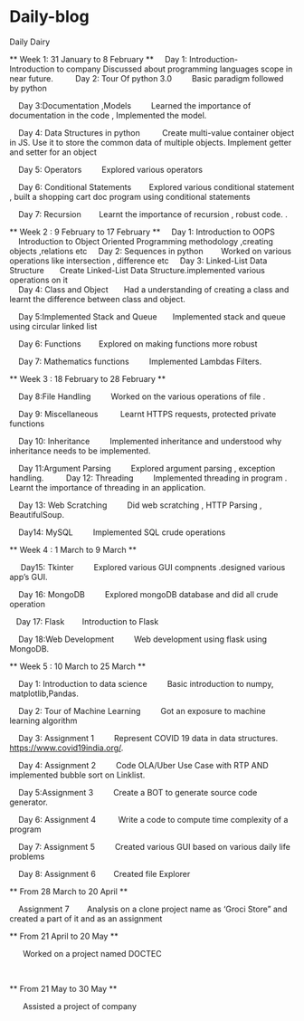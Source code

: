 # Daily-blog
Daily Dairy



 ** Week 1: 31 January to 8 February **
    Day 1: Introduction-    
        Introduction to company Discussed about programming languages  scope in near future.
    
    Day 2: Tour Of python 3.0
        Basic paradigm followed by python

    Day 3:Documentation ,Models 
        Learned the importance of documentation in the code , Implemented the model.

    Day 4: Data Structures in python
         Create multi-value container object in JS. Use it to store the common data of multiple objects. Implement getter and setter for an object


    Day 5: Operators
        Explored various operators 

    Day 6: Conditional Statements
       Explored various conditional statement , built a shopping cart doc program using conditional statements

    Day 7: Recursion
       Learnt the importance of recursion , robust code.
.
<br>
<!----------------------------------------------------------------------------------------------------------------------------->


 ** Week 2 : 9 February to 17 February **
    Day 1: Introduction to OOPS
       Introduction to Object Oriented Programming methodology ,creating objects ,relations etc
    Day 2: Sequences in python
       Worked on various operations like intersection , difference etc
    Day 3: Linked-List Data Structure
      Create Linked-List Data Structure.implemented various operations on it  
    Day 4: Class and Object
      Had a understanding of creating a class and learnt the difference between class and object.

    Day 5:Implemented Stack and Queue
      Implemented stack and queue using circular linked list

    Day 6: Functions
       Explored on making functions more robust

    Day 7: Mathematics functions 
       Implemented Lambdas Filters.
<br>
<!----------------------------------------------------------------------------------------------------------------------------->


 ** Week 3 : 18 February to 28 February **


    Day 8:File Handling
        Worked on the various operations of file .

    Day 9: Miscellaneous 
        Learnt HTTPS requests, protected private functions 

    Day 10: Inheritance 
        Implemented inheritance and understood why inheritance needs to be implemented.

    Day 11:Argument Parsing
        Explored argument parsing , exception handling.
    
    Day 12: Threading
        Implemented threading in program . Learnt the importance of threading in an application.

    Day 13: Web Scratching 
        Did web scratching , HTTP Parsing , BeautifulSoup.

    Day14: MySQL
        Implemented SQL crude operations 
<br>
<!----------------------------------------------------------------------------------------------------------------------------->

 ** Week 4 : 1 March to 9 March **

     Day15: Tkinter 
        Explored various GUI compnents .designed various app’s GUI.

    Day 16: MongoDB
        Explored mongoDB database and did all crude operation

    Day 17: Flask
       Introduction to Flask

    Day 18:Web Development 
        Web development using flask using MongoDB.
<br>
<!----------------------------------------------------------------------------------------------------------------------------->



 ** Week 5 : 10 March to 25 March  ** 

    Day 1: Introduction to data science 
        Basic introduction  to numpy, matplotlib,Pandas.

    Day 2: Tour of Machine Learning 
        Got an exposure to machine learning algorithm

    Day 3: Assignment 1
        Represent COVID 19 data in data structures.  https://www.covid19india.org/.

    Day 4: Assignment 2
        Code OLA/Uber Use Case with RTP AND implemented bubble sort on Linklist.

    Day 5:Assignment 3
        Create a BOT to generate source code generator.

    Day 6: Assignment 4 
        Write a code to compute time complexity of a program

    Day 7: Assignment 5
        Created various GUI based on various daily life problems

    Day 8: Assignment 6
       Created file Explorer 
<br>
<!----------------------------------------------------------------------------------------------------------------------------->


  ** From 28 March to 20 April  **

     Assignment 7
       Analysis on a  clone project name as ‘Groci Store” and created a part of it and as an assignment 
 <br>
<!----------------------------------------------------------------------------------------------------------------------------->



 ** From 21 April to 20 May **

      Worked on a project named DOCTEC
      
 <br>
<!----------------------------------------------------------------------------------------------------------------------------->



** From 21 May to 30 May **

      Assisted a project of company 

